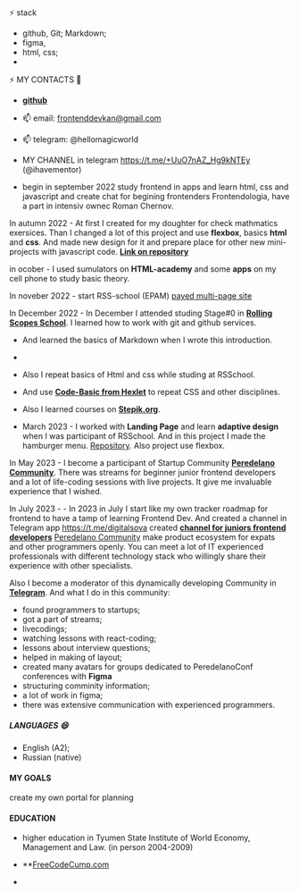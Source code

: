 ⚡ stack

- github, Git; Markdown;
- figma,
- html, css;
- 

⚡ MY CONTACTS 💬
- **[github](https://github.com/hellomagicworld)**
- 📫 email: frontenddevkan@gmail.com 
- 📫 telegram: @hellomagicworld
- MY CHANNEL in telegram https://t.me/+UuO7nAZ_Hg9kNTEy (@ihavementor) 

- begin in september 2022 study frontend in apps and learn html, css and javascript and create chat for begining frontenders Frontendologia, have a part in intensiv ownec Roman Chernov. 

In autumn 2022 - At first I created for my doughter for check mathmatics exersices. Than I changed a lot of this project and use **flexbox**, basics **html** and **css**. And made new design for it and prepare place
for other new mini-projects with javascript code. **[Link on repository](https://github.com/frontenddevkan/PortalForApps)**
 
in ocober  - I used sumulators on **HTML-academy** and some **apps** on my cell phone to study basic theory.

In noveber 2022 - start RSS-school (EPAM)
[payed multi-page site](https://doctorhomeopath.ru)

In December 2022 - In December I attended studing Stage#0 in **[Rolling Scopes School](https://rollingscopes.com/)**. I learned how to work with git and github services.
- And learned the basics of Markdown when I wrote this introduction.
- 
- Also I repeat basics of Html and css while studing at RSSchool.
- And use **[Code-Basic from Hexlet](https://code-basics.com)** to repeat CSS and other disciplines.
- Also I learned courses on **[Stepik.org](stepik.org)**.

- March 2023 - I worked with **Landing Page** and learn **adaptive design** when I was participant of RSSchool. And in this project I made the hamburger menu. [Repository](https://github.com/frontenddevkan/Landing). Also project use flexbox.


In May 2023 - I become a participant of Startup Community **[Peredelano Community](https://t.me/+SFNoVxR6Nk85ZDYy)**. There was streams for beginner junior frontend developers and a lot of life-coding sessions with live projects. It give me invaluable experience that I wished.

In July 2023 - - In 2023 in July I start like my own tracker roadmap for frontend to have a tamp of learning Frontend Dev. And created a channel in Telegram app https://t.me/digitalsova
created **[channel for juniors frontend developers](https://t.me/digitalsova)**
[Peredelano Community](https://t.me/+SFNoVxR6Nk85ZDYy) make product ecosystem for expats and other programmers openly. You can meet a lot of IT experienced professionals with different technology stack who willingly share their experience with other specialists.

Also I become a moderator of this dynamically developing Community in **[Telegram](https://t.me/+SFNoVxR6Nk85ZDYy)**.
And what I do in this community:

- found programmers to startups;
- got a part of streams;
- livecodings;
- watching lessons with react-coding;
- lessons about interview questions;
- helped in making of layout;
- created many avatars for groups dedicated to PeredelanoConf conferences with **Figma**
- structuring comminity information;
- a lot of work in figma;
- there was extensive communication with experienced programmers.


##### LANGUAGES 😄
- English (A2);
- Russian (native)

#### MY GOALS

create my own portal for planning 

#### EDUCATION
- higher education in Tyumen State Institute of World Economy, Management and Law. (in person 2004-2009)

- **[FreeCodeCump.com](freeCodeCump.com)
- 

